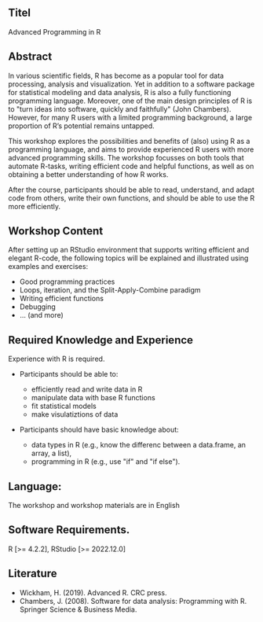 ## Titel

Advanced Programming in R


## Abstract

In various scientific fields, R has become as a popular tool for data processing, analysis and visualization. Yet in addition to a software package for statistical modeling and data analysis, R is also a fully functioning programming language. Moreover, one of the main design principles of R is to "turn ideas into software, quickly and faithfully" (John Chambers). However, for many R users with a limited programming background, a large proportion of R’s potential remains untapped. 

This workshop explores the possibilities and benefits of (also) using R as a programming language, and aims to provide experienced R users with more advanced programming skills. The workshop focusses on both tools that automate R-tasks, writing efficient code and helpful functions, as well as on obtaining a better understanding of how R works. 

After the course, participants should be able to read, understand, and adapt code from others, write their own functions, and should be able to use the R more efficiently.



## Workshop Content

After setting up an RStudio environment that supports writing efficient and elegant R-code, the following topics will be explained and illustrated using examples and exercises:

- Good programming practices
- Loops, iteration, and the Split-Apply-Combine paradigm
- Writing efficient functions
- Debugging
- ... (and more)


## Required Knowledge and Experience 

Experience with R is required. 

* Participants should be able to:
	- efficiently read and write data in R
	- manipulate data with base R functions
	- fit statistical models
	- make visulatiztions of data
	
* Participants should have basic knowledge about:
	-  data types in R (e.g., know the differenc between a data.frame, an array, a list),
	-  programming in R (e.g., use "if" and "if else"). 


## Language:

The workshop and workshop materials are in English



## Software Requirements.

R [>= 4.2.2], 
RStudio [>= 2022.12.0]



## Literature

* Wickham, H. (2019). Advanced R. CRC press. 
* Chambers, J. (2008). Software for data analysis: Programming with R. Springer Science & Business Media.


